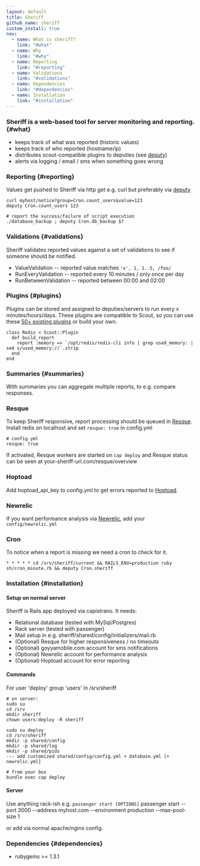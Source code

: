 ```yaml
---
layout: default
title: Sheriff
github_name: sheriff
custom_install: true
nav:
  - name: What is sheriff?
    link: "#what"
  - name: Why
    link: "#why"
  - name: Reporting
    link: "#reporting"
  - name: Validations
    link: "#validations"
  - name: Dependencies
    link: "#dependencies"
  - name: Installation
    link: "#installation"
---
```


### Sheriff is a web-based tool for server monitoring and reporting. {#what}  
 - keeps track of what was reported (historic values)
 - keeps track of who reported (hostname/ip)
 - distributes scout-compatible plugins to deputies (see [deputy](http://dawanda.github.com/deputy))
 - alerts via logging / email / sms when something goes wrong

### Reporting {#reporting}
Values get pushed to Sheriff via http get e.g. curl but preferably via [deputy](http://dawanda.github.com/deputy)

    curl myhost/notice?group=Cron.count_users&value=123
    deputy Cron.count_users 123

    # report the success/failure of script execution
    ./database_backup ; deputy Cron.db_backup $?


### Validations {#validations}
Sheriff validates reported values against a set of validations to see if someone should be notified.

 - ValueValidation -- reported value matches `'x', 1, 1..5, /foo/`
 - RunEveryValidation -- reported every 10 minutes / only once per day
 - RunBetweenValidation -- reported between 00:00 and 02:00


### Plugins {#plugins}
Plugins can be stored and assigned to deputies/servers to run every x minutes/hours/days.
These plugins are compatible to Scout, so you can use these [50+ existing plugins](https://github.com/highgroove/scout-plugins) or build your own.

    class Redis < Scout::Plugin
      def build_report
        report :memory => `/opt/redis/redis-cli info | grep used_memory: | sed s/used_memory://`.strip
      end
    end

### Summaries {#summaries}
With summaries you can aggregate multiple reports, to e.g. compare responses.


### Resque
To keep Sheriff responsive, report processing should be queued in [Resque](https://github.com/defunkt/resque).<br/>
Install redis on localhost and set `resque: true` in config.yml<br/>

    # config.yml
    resque: true

If activated, Resque workers are started on `cap deploy` and Resque status can be seen at your-sheriff-url.com/resque/overview

### Hoptoad
Add hoptoad_api_key to config.yml to get errors reported to [Hoptoad](http://hoptoadapp.com).

### Newrelic
If you want performance analysis via [Newrelic](https://newrelic.com), add your `config/newrelic.yml`

### Cron
To notice when a report is missing we need a cron to check for it.

    * * * * * cd /srv/sheriff/current && RAILS_ENV=production ruby sh/cron_minute.rb && deputy Cron.sheriff

### Installation {#installation}
#### Setup on normal server
Sheriff is Rails app deployed via capistrano. It needs:

 - Relational database (tested with MySql/Postgres)
 - Rack server (tested with passenger)
 - Mail setup in e.g. sheriff/shared/config/initializers/mail.rb
 - (Optional) Resque for higher responsiveness / no timeouts
 - (Optional) goyyamobile.com account for sms notifications
 - (Optional) Newrelic account for performance analysis
 - (Optional) Hoptoad account for error reporting

#### Commands
For user 'deploy' group 'users' in /srv/sheriff

    # on server:
    sudo su
    cd /srv
    mkdir sheriff
    chown users:deploy -R sheriff

    sudo su deploy
    cd /srv/sheriff
    mkdir -p shared/config
    mkdir -p shared/log
    mkdir -p shared/pids
    --- add customized shared/config/config.yml + database.yml [+ newrelic.yml]

    # from your box
    bundle exec cap deploy

#### Server
Use anything rack-ish e.g. `passenger start [OPTIONS]`
    passenger start --port 3000 --address myhost.com --environment production --max-pool-size 1

or add via normal apache/nginx config.




###  Dependencies {#dependencies}

* rubygems >= 1.3.1
